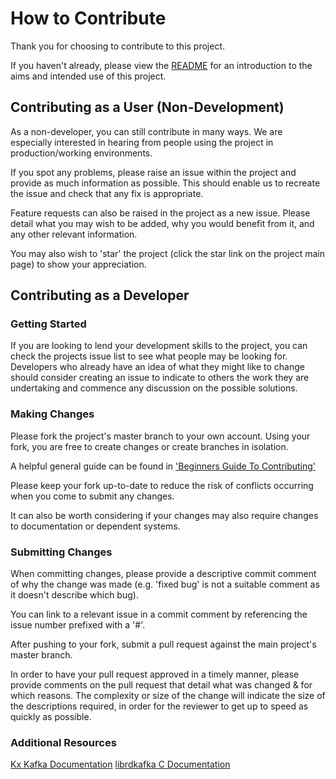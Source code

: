 # How to Contribute

Thank you for choosing to contribute to this project.

If you haven't already, please view the [README](README.md) for an introduction to the aims and intended use of this project.

## Contributing as a User (Non-Development)

As a non-developer, you can still contribute in many ways. We are especially interested in hearing from people using the project in production/working environments.

If you spot any problems, please raise an issue within the project and provide as much information as possible. This should enable us to recreate the issue and check that any fix is appropriate.

Feature requests can also be raised in the project as a new issue. Please detail what you may wish to be added, why you would benefit from it, and any other relevant information.

You may also wish to 'star' the project (click the star link on the project main page) to show your appreciation.

## Contributing as a Developer

### Getting Started

If you are looking to lend your development skills to the project, you can check the projects issue list to see what people may be looking for. Developers who already have an idea of what they might like to change should consider creating an issue to indicate to others the work they are undertaking and commence any discussion on the possible solutions.

### Making Changes

Please fork the project's master branch to your own account. Using your fork, you are free to create changes or create branches in isolation.

A helpful general guide can be found in ['Beginners Guide To Contributing'](https://akrabat.com/the-beginners-guide-to-contributing-to-a-github-project/)

Please keep your fork up-to-date to reduce the risk of conflicts occurring when you come to submit any changes.

It can also be worth considering if your changes may also require changes to documentation or dependent systems.

### Submitting Changes

When committing changes, please provide a descriptive commit comment of why the change was made (e.g. 'fixed bug' is not a suitable comment as it doesn't describe which bug). 

You can link to a relevant issue in a commit comment by referencing the issue number prefixed with a '#'.

After pushing to your fork, submit a pull request against the main project's master branch.

In order to have your pull request approved in a timely manner, please provide comments on the pull request that detail what was changed & for which reasons. The complexity or size of the change will indicate the size of the descriptions required, in order for the reviewer to get up to speed as quickly as possible.

### Additional Resources

[Kx Kafka Documentation](https://code.kx.com/q/interfaces/kafka/)
[librdkafka C Documentation](https://docs.confluent.io/2.0.0/clients/librdkafka/rdkafka_8h.html#ab66a2c014db2e652aa12466b137a6200)

